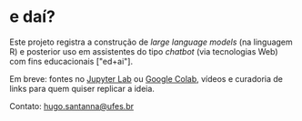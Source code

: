 # e daí?

Este projeto registra a construção de *large language models* (na linguagem R) e posterior uso em assistentes do tipo *chatbot* (via tecnologias Web) com fins educacionais ["ed+ai"].

Em breve: fontes no [Jupyter Lab](https://jupyter.org/) ou [Google Colab](https://colab.research.google.com/), vídeos e curadoria de links para quem quiser replicar a ideia.

Contato: hugo.santanna@ufes.br

